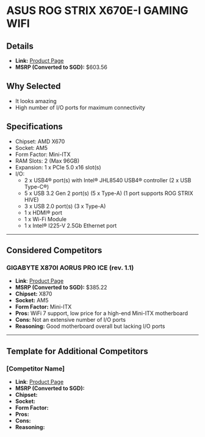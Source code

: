 # ASUS ROG STRIX X670E-I GAMING WIFI

## Details
- **Link:** [Product Page](https://rog.asus.com/sg/motherboards/rog-strix/rog-strix-x670e-i-gaming-wifi-model/)
- **MSRP (Converted to SGD):** $603.56

## Why Selected
- It looks amazing
- High number of I/O ports for maximum connectivity

## Specifications
- Chipset: AMD X670
- Socket: AM5
- Form Factor: Mini-ITX
- RAM Slots: 2 (Max 96GB)
- Expansion: 1 x PCIe 5.0 x16 slot(s)
- I/O:
    - 2 x USB4® port(s) with Intel® JHL8540 USB4®
controller (2 x USB Type-C®) 
    - 5 x USB 3.2 Gen 2 port(s) (5 x Type-A) (1 port supports ROG STRIX HIVE)
    - 3 x USB 2.0 port(s) (3 x Type-A) 
    - 1 x HDMI® port
    - 1 x Wi-Fi Module
    - 1 x Intel® I225-V 2.5Gb Ethernet port

---

## Considered Competitors

### GIGABYTE X870I AORUS PRO ICE (rev. 1.1)
- **Link**: [Product Page](https://www.gigabyte.com/Motherboard/X870I-AORUS-PRO-ICE-rev-11)
- **MSRP (Converted to SGD):** $385.22
- **Chipset:** X870
- **Socket:** AM5
- **Form Factor:** Mini-ITX
- **Pros:** WiFi 7 support, low price for a high-end Mini-ITX motherboard
- **Cons:** Not an extensive number of I/O ports
- **Reasoning:** Good motherboard overall but lacking I/O ports

---

## Template for Additional Competitors

### [Competitor Name]
- **Link**: [Product Page](#)
- **MSRP (Converted to SGD):**
- **Chipset:**
- **Socket:**
- **Form Factor:**
- **Pros:**
- **Cons:**
- **Reasoning:**

